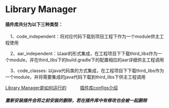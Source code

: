 # Library Manager

#### 插件库共分为以下三种类型：<br/>
&nbsp;&nbsp;&nbsp;&nbsp;1、code_independent：将对应代码下载到项目工程下作为一个module供主工程使用<br/>

&nbsp;&nbsp;&nbsp;&nbsp;2、aar_independent：以aar的形式集成，在工程项目下下载third_libs作为一个module，并在third_libs下的build.gradle下的配置相应的aar详细供主工程调用<br/>

&nbsp;&nbsp;&nbsp;&nbsp;3、code_classes: 以java代码类的方式集成，在工程项目下下载third_libs作为一个module，并将需要集成的java代码下载到third_libs下供主工程调用

[Library Manager是如何运行的](https://gitee.com/pojul/library-manager-doc/blob/master/zh/run.md)&nbsp;&nbsp;&nbsp;&nbsp;&nbsp;&nbsp;&nbsp;&nbsp;&nbsp;&nbsp;&nbsp;[插件库configs介绍](https://gitee.com/pojul/library-manager-doc/blob/master/zh/configs.md)

##### 重新安装插件会将之前安装的删除，若在插件库中有修改也会被一起删除<br/>
